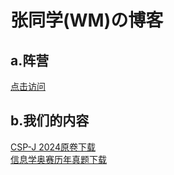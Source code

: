 # 张同学(WM)の博客

## a.阵营
[点击访问](https://www.bilibili.com/1512804294/)
## b.我们的内容
[CSP-J 2024原卷下载](https://www.bilibili.com/opus/979879119354331136?spm_id_from=333.999.0.0)  
[信息学奥赛历年真题下载](https://github.com/WinMinecraft/CSP-NOIP)
